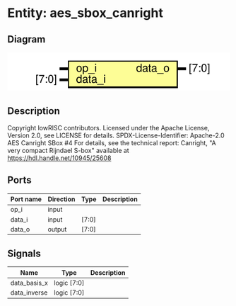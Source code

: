 # Entity: aes_sbox_canright
## Diagram
![Diagram](aes_sbox_canright.svg "Diagram")
## Description
Copyright lowRISC contributors.
 Licensed under the Apache License, Version 2.0, see LICENSE for details.
 SPDX-License-Identifier: Apache-2.0
 AES Canright SBox #4
 For details, see the technical report: Canright, "A very compact Rijndael S-box"
 available at https://hdl.handle.net/10945/25608
 
## Ports
| Port name | Direction | Type  | Description |
| --------- | --------- | ----- | ----------- |
| op_i      | input     |       |             |
| data_i    | input     | [7:0] |             |
| data_o    | output    | [7:0] |             |
## Signals
| Name         | Type        | Description |
| ------------ | ----------- | ----------- |
| data_basis_x | logic [7:0] |             |
| data_inverse | logic [7:0] |             |
